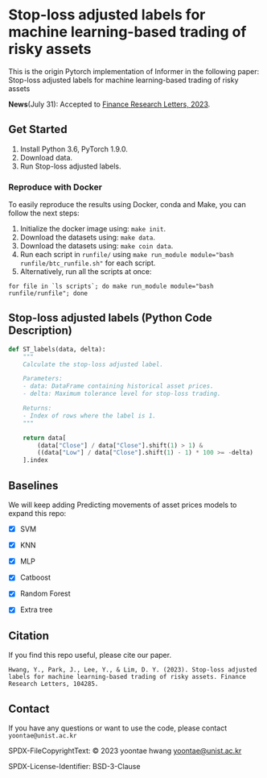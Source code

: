 # Stop-loss adjusted labels for machine learning-based trading of risky assets

This is the origin Pytorch implementation of Informer in the following paper: Stop-loss adjusted labels for machine learning-based trading of risky assets


**News**(July 31):  Accepted to [Finance Research Letters, 2023](https://www.sciencedirect.com/journal/finance-research-letters).
 


## Get Started

1. Install Python 3.6, PyTorch 1.9.0.
2. Download data.
3. Run Stop-loss adjusted labels.

### Reproduce with Docker

To easily reproduce the results using Docker, conda and Make,  you can follow the next steps:
1. Initialize the docker image using: `make init`. 
2. Download the datasets using: `make data`.
3. Download the datasets using: `make coin data`.
4. Run each script in `runfile/` using `make run_module module="bash runfile/btc_runfile.sh"` for each script.
5. Alternatively, run all the scripts at once:
```
for file in `ls scripts`; do make run_module module="bash runfile/runfile"; done
```

## Stop-loss adjusted labels (Python Code Description)

```python
def ST_labels(data, delta):
    """
    Calculate the stop-loss adjusted label.

    Parameters:
    - data: DataFrame containing historical asset prices.
    - delta: Maximum tolerance level for stop-loss trading.

    Returns:
    - Index of rows where the label is 1.
    """

    return data[
        (data["Close"] / data["Close"].shift(1) > 1) & 
        ((data["Low"] / data["Close"].shift(1) - 1) * 100 >= -delta)
    ].index
```


## Baselines

We will keep adding Predicting movements of asset prices models to expand this repo:

- [x] SVM
- [x] KNN
- [x] MLP
- [x] Catboost
- [x] Random Forest
- [x] Extra tree


## Citation

If you find this repo useful, please cite our paper. 

```
Hwang, Y., Park, J., Lee, Y., & Lim, D. Y. (2023). Stop-loss adjusted labels for machine learning-based trading of risky assets. Finance Research Letters, 104285.
```

## Contact

If you have any questions or want to use the code, please contact `yoontae@unist.ac.kr`

SPDX-FileCopyrightText: © 2023 yoontae hwang <yoontae@unist.ac.kr>

SPDX-License-Identifier: BSD-3-Clause
